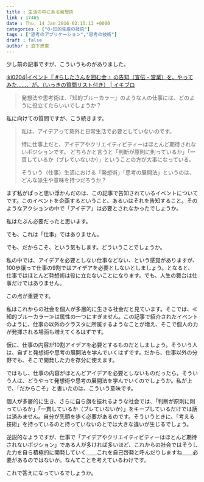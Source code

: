 ```yaml
---
title : 生活の中にある発想術
link : 17465
date : Thu, 14 Jan 2016 02:15:13 +0000
categories : ["0-知的生産の技術"]
tags : ["思考のアプリケーション","思考の技術"]
draft : false
author : 倉下忠憲
---
```


少し前の記事ですが、こういうものがありました。

<a href="http://ikiblo.com/2015/iki0204-promote-the-event/">iki0204|イベント『 #らしたさんを囲む会 』の告知（宣伝・営業）を、やってみた……、が。（いっきの質問リスト付き） | イキブロ</a>

<blockquote>発想法や思考術は、『知的ブルーカラー』のような人の仕事には、どのように役立てたらいいでしょうか？</blockquote>

私に向けての質問ですが、こう続きます。

<blockquote>私は、アイデアって意外と日常生活で必要としていないのです。

特に仕事上だと、アイデアやクリエイティビティーはほとんど期待されないポジションです。
どちらかと言うと「判断が原則に則っているか」「一貫しているか（ブレていないか）」ということの方が大事になっている。

そういう（仕事）生活における「発想術」「思考の展開法」というのは、どんな派生や意味を持つだろうか？</blockquote>

まず私がぱっと思い浮かんだのは、この記事で告知されているイベントについてです。このイベントを企画するということ、あるいはそれを告知すること。そのようなアクションの中で「アイデア」は必要とされなかったでしょうか。

私はたぶん必要だったと思います。

でも、これは「仕事」ではありません。

でも、だからこそ、という気もします。どういうことでしょうか。

私の中では、アイデアを必要としない仕事などない、という感覚がありますが、100歩譲って仕事の9割ではアイデアを必要としないとしましょう。となると、仕事ではほとんど発想術は役に立たないことになります。でも、人生の舞台は仕事だけではありません。

この点が重要です。

私はこれからの社会を個人が多層的に生きる社会だと見ています。そこでは、≪知的ブルーカラー≫は属性の一つにすぎません。この記事で紹介されたイベントのように、仕事の以外のクラスタに所属するようなことが増え、そこで個人の力が発揮される場面も増えてくるはずです。

仮に、仕事の内容が10割アイデアを必要とするものだとしましょう。そういう人は、自ずと発想術や思考の展開法を学んでいくはずです。だから、仕事以外の分野でも、そこで開発した力を存分に使えます。

ではもし、仕事の内容がほとんどアイデアを必要としないものだったら。そういう人は、どうやって発想術や思考の展開法を学んでいくのでしょうか。私が上で、「だからこそ」と書いたのは、こういう意味です。

個人が多層的に生き、さらに自ら旗を振れるような社会では、「判断が原則に則っているか」「一貫しているか（ブレていないか）」をキープしているだけでは話は済みません。自分が先頭を歩く必要があるのです。そういうときに、「考える技術」を持っているのと持っていないのとでは大きな違いが生じるでしょう。

逆説的なようですが、仕事で「アイデアやクリエイティビティーはほとんど期待されないポジション」である人が多ければ多いほど、これからの社会ではそうした力を自ら積極的に開発していく＿＿これを自己啓発と呼んだりしますね＿＿必要があるのではないか。なんてことを考えているわけです。

これで答えになっているでしょうか。